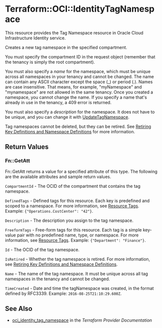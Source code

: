 # Terraform::OCI::IdentityTagNamespace

This resource provides the Tag Namespace resource in Oracle Cloud Infrastructure Identity service.

Creates a new tag namespace in the specified compartment.

You must specify the compartment ID in the request object (remember that the tenancy is simply the root
compartment).

You must also specify a *name* for the namespace, which must be unique across all namespaces in your tenancy
and cannot be changed. The name can contain any ASCII character except the space (_) or period (.).
Names are case insensitive. That means, for example, "myNamespace" and "mynamespace" are not allowed
in the same tenancy. Once you created a namespace, you cannot change the name.
If you specify a name that's already in use in the tenancy, a 409 error is returned.

You must also specify a *description* for the namespace.
It does not have to be unique, and you can change it with
[UpdateTagNamespace](https://docs.cloud.oracle.com/iaas/api/#/en/tagging/20170101/TagNamespace/UpdateTagNamespace).

Tag namespaces cannot be deleted, but they can be retired.
See [Retiring Key Definitions and Namespace Definitions](https://docs.cloud.oracle.com/iaas/Content/Identity/Concepts/taggingoverview.htm#Retiring) for more information.

## Return Values

### Fn::GetAtt

Fn::GetAtt returns a value for a specified attribute of this type. The following are the available attributes and sample return values.

`CompartmentId` - The OCID of the compartment that contains the tag namespace.

`DefinedTags` - Defined tags for this resource. Each key is predefined and scoped to a namespace. For more information, see [Resource Tags](https://docs.cloud.oracle.com/iaas/Content/General/Concepts/resourcetags.htm). Example: `{"Operations.CostCenter": "42"}`.

`Description` - The description you assign to the tag namespace.

`FreeformTags` - Free-form tags for this resource. Each tag is a simple key-value pair with no predefined name, type, or namespace. For more information, see [Resource Tags](https://docs.cloud.oracle.com/iaas/Content/General/Concepts/resourcetags.htm). Example: `{"Department": "Finance"}`.

`Id` - The OCID of the tag namespace.

`IsRetired` - Whether the tag namespace is retired. For more information, see [Retiring Key Definitions and Namespace Definitions](https://docs.cloud.oracle.com/iaas/Content/Identity/Concepts/taggingoverview.htm#Retiring).

`Name` - The name of the tag namespace. It must be unique across all tag namespaces in the tenancy and cannot be changed.

`TimeCreated` - Date and time the tagNamespace was created, in the format defined by RFC3339. Example: `2016-08-25T21:10:29.600Z`.

## See Also

* [oci_identity_tag_namespace](https://www.terraform.io/docs/providers/oci/r/identity_tag_namespace.html) in the _Terraform Provider Documentation_